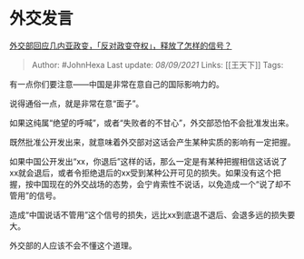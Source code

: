 # 外交发言
[外交部回应几内亚政变，「反对政变夺权」，释放了怎样的信号？](https://www.zhihu.com/question/485088308/answer/2108737628)

> Author: #JohnHexa 
Last update: *08/09/2021* 
Links: [[王天下]] 
Tags:  

有一点你们要注意——中国是非常在意自己的国际影响力的。

说得通俗一点，就是非常在意“面子”。

如果这纯属“绝望的呼喊”，或者“失败者的不甘心”，外交部恐怕不会批准发出来。

既然批准公开发出来，就意味着外交部对这话会产生某种实质的影响有一定把握。

如果中国公开发出“xx，你退后”这样的话，那么一定是有某种把握相信这话说了xx就会退后，或者令拒绝退后的xx受到某种公开可见的损失。如果没有这个把握，按中国现在的外交战场的态势，会宁肯索性不说话，以免造成一个“说了却不管用”的信号。

造成“中国说话不管用”这个信号的损失，远比xx到底退不退后、会退多远的损失要大。

外交部的人应该不会不懂这个道理。

  
